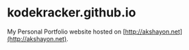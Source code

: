 # kodekracker.github.io
My Personal Portfolio website hosted on [http://akshayon.net](http://akshayon.net).
